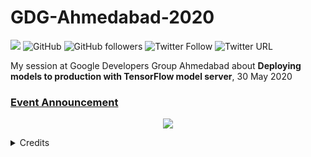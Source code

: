 # GDG-Ahmedabad-2020

[![](https://img.shields.io/badge/Rishit-Dagli-brightgreen.svg?colorB=00ff00)](https://www.rishit.tech)
![GitHub](https://img.shields.io/github/license/Rishit-dagli/GDG-Ahmedabad-2020)
![GitHub followers](https://img.shields.io/github/followers/Rishit-dagli?style=social)
![Twitter Follow](https://img.shields.io/twitter/follow/rishit_dagli?style=social)
![Twitter URL](https://img.shields.io/twitter/url?style=social&url=https%3A%2F%2Fgithub.com%2FRishit-dagli%2FGDG-Ahmedabad-2020)

My session at Google Developers Group Ahmedabad about **Deploying models to production with TensorFlow model server**, 30 May 2020

<h3> <a href="https://www.meetup.com/GDG-Ahmedabad/events/270477738/">Event Announcement</a></h3>

<p align="center">
  <img src="https://github.com/Rishit-dagli/GDG-Ahmedabad-2020/blob/master/images/rishit.jpg">
  
  <details>
  <summary>Credits</summary>
  Poster designed by Vatsal Trivedi- https://twitter.com/trivedivatsal_
  </details>
</p>

